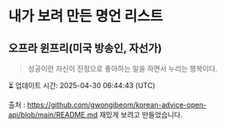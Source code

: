 # 내가 보려 만든 명언 리스트

##  오프라 윈프리(미국 방송인, 자선가)
> 성공이란 자신이 진정으로 좋아하는 일을 하면서 누리는 행복이다.


⏳ 업데이트 시간: 2025-04-30 06:44:43 (UTC)

출처 : https://github.com/gwongibeom/korean-advice-open-api/blob/main/README.md
재밌게 보려고 만들었습니다.
